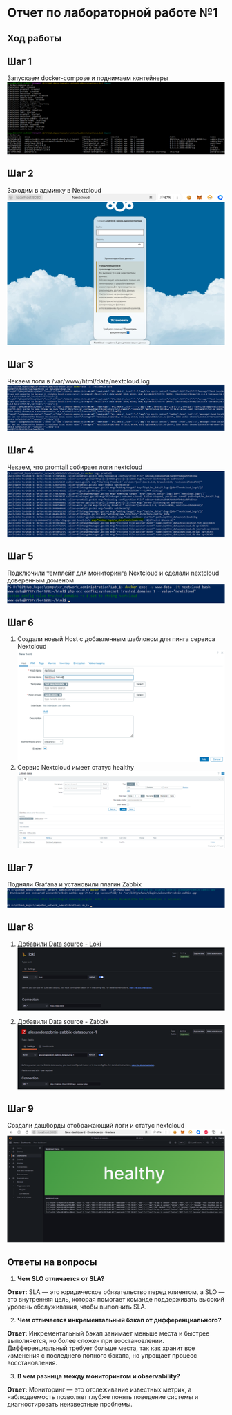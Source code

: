 # Отчет по лабораторной работе №1

## Ход работы

## Шаг 1

Запускаем docker-compose и поднимаем контейнеры
![lab_1.1.png](images%2Flab_1.1.png)

## Шаг 2

Заходим в админку в Nextcloud
![lab_1.2.png](images%2Flab_1.2.png)

## Шаг 3

Чекаем логи в /var/www/html/data/nextcloud.log
![lab_1.3.png](images%2Flab_1.3.png)

## Шаг 4

Чекаем, что promtail собирает логи nextcloud
![lab_1.4.png](images%2Flab_1.4.png)

## Шаг 5

Подключили темплейт для мониторинга Nextcloud и сделали nextcloud доверенным доменом
![lab_1.5.png](images%2Flab_1.5.png)

## Шаг 6

1. Создали новый Host с добавленным шаблоном для пинга сервиса Nextcloud
![lab_1.6.png](images%2Flab_1.6.png)
2. Сервис Nextcloud имеет статус healthy
![lab_1.7.png](images%2Flab_1.7.png)

## Шаг 7

Подняли Grafana и установили плагин Zabbix
![lab_1.8.png](images%2Flab_1.8.png)

## Шаг 8

1. Добавили Data source - Loki
![lab_1.9.png](images%2Flab_1.9.png)

2. Добавили Data source - Zabbix
![lab_1.10.png](images%2Flab_1.10.png)

## Шаг 9

Создали дашборды отображающий логи и статус nextcloud
![lab_1.11.png](images%2Flab_1.11.png)

## Ответы на вопросы

1. **Чем SLO отличается от SLA?**

**Ответ:** SLA — это юридическое обязательство перед клиентом, а SLO — это внутренняя цель, которая помогает команде поддерживать высокий уровень обслуживания, чтобы выполнить SLA.

2. **Чем отличается инкрементальный бэкап от дифференциального?**

**Ответ:** Инкрементальный бэкап занимает меньше места и быстрее выполняется, но более сложен при восстановлении. Дифференциальный требует больше места, так как хранит все изменения с последнего полного бэкапа, но упрощает процесс восстановления.

3. **В чем разница между мониторингом и observability?**

**Ответ:** Мониторинг — это отслеживание известных метрик, а наблюдаемость позволяет глубже понять поведение системы и диагностировать неизвестные проблемы.